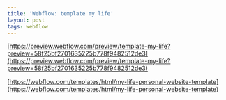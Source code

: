 ```yaml
---
title: 'Webflow: template my life'
layout: post
tags: webflow
---
```


[https://preview.webflow.com/preview/template-my-life?preview=58f25bf2701635225b778f9482512de3](https://preview.webflow.com/preview/template-my-life?preview=58f25bf2701635225b778f9482512de3)

[https://webflow.com/templates/html/my-life-personal-website-template](https://webflow.com/templates/html/my-life-personal-website-template)